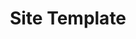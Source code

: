 ---
layout: nested
title: Site Template
description: How is this template structured and what do you have to do if you want to change something
---
